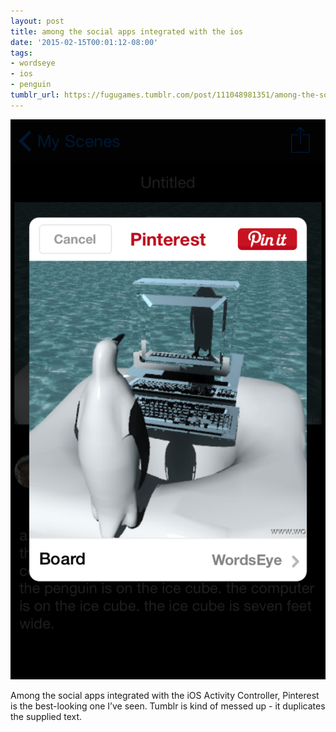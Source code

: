 ```yaml
---
layout: post
title: among the social apps integrated with the ios
date: '2015-02-15T00:01:12-08:00'
tags:
- wordseye
- ios
- penguin
tumblr_url: https://fugugames.tumblr.com/post/111048981351/among-the-social-apps-integrated-with-the-ios
---
```

 ![](/tumblr_files/tumblr_njsra0vaTZ1tgne1po1_1280.png)  

Among the social apps integrated with the iOS Activity Controller, Pinterest is the best-looking one I’ve seen. Tumblr is kind of messed up - it duplicates the supplied text.

